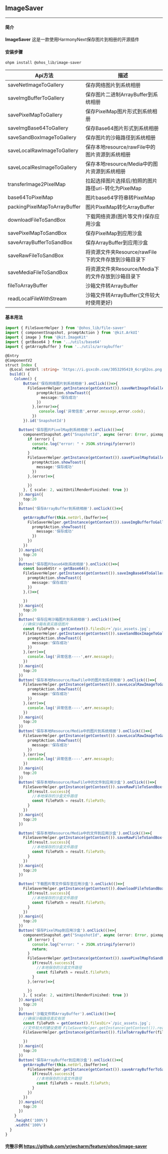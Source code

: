 ## ImageSaver
___
#### 简介
**ImageSaver** 这是一款使用HarmonyNext保存图片到相册的开源插件

#### 安装步骤

```ohpm
ohpm install @ohos_lib/image-saver
```

| Api方法                        | 描述                                 |
|------------------------------|------------------------------------|
| saveNetImageToGallery        | 保存网络图片到系统相册                        |
| saveImgBufferToGallery       | 保存图片二进制ArrayBuffer到系统相册            |
| savePixelMapToGallery        | 保存PixelMap图片形式到系统相册                |
| saveImgBase64ToGallery       | 保存Base64图片形式到系统相册                  | 
| saveSandBoxImageToGallery    | 保存图片的沙箱路径到系统相册                     |
| saveLocalRawImageToGallery   | 保存本地resource/rawFile中的图片资源到系统相册    |
| saveLocalResImageToGallery   | 保存本地resource/Media中的图片资源到系统相册      |
| transferImage2PixelMap       | 拉起选择图片选择后/拍照的图片路径uri-转化为PixelMap   |
| base64ToPixelMap             | 图片base64字符串转PixelMap               |
| packingPixelMapToArrayBuffer | 图片PixelMap转化ArrayBuffer            |
| downloadFileToSandBox        | 下载网络资源(图片等文件)保存应用沙盒                |
| savePixelMapToSandBox        | 保存PixelMap到应用沙盒                    |
| saveArrayBufferToSandBox     | 保存ArrayBuffer到应用沙盒                 |
| saveRawFileToSandBox         | 将资源文件夹Resource/rawFile下的文件存放到沙箱目录下 |
| saveMediaFileToSandBox       | 将资源文件夹Resource/Media下的文件存放到沙箱目录下   |
| fileToArrayBuffer            | 沙箱文件转ArrayBuffer                   |
| readLocalFileWithStream      | 沙箱文件转ArrayBuffer(文件较大时使用更好)        |


#### 基本用法
```typescript
import { FileSaverHelper } from '@ohos_lib/file-saver'
import { componentSnapshot, promptAction } from '@kit.ArkUI'
import { image } from '@kit.ImageKit'
import { getBase64 } from '../utils/base64'
import { getArrayBuffer } from '../utils/arraybuffer'

@Entry
@ComponentV2
struct Index {
  @Local netUrl :string= 'https://i.gsxcdn.com/3053295419_6crg62os.png'
  build() {
    Column() {
        Button('保存网络图片到系统相册').onClick(()=>{
          FileSaverHelper.getInstance(getContext()).saveNetImageToGallery(this.netUrl,()=>{
              promptAction.showToast({
                message:'保存成功'
              })
            },(error)=>{
               console.log('异常信息',error.message,error.code);
            })
        }).id('SnapshotId')

      Button('保存图片PixelMap到系统相册').onClick(()=>{
        componentSnapshot.get("SnapshotId", async (error: Error, pixmap: image.PixelMap) => {
          if (error) {
            console.log("error: " + JSON.stringify(error))
            return;
          }
          FileSaverHelper.getInstance(getContext()).savePixelMapToGallery(pixmap,85,()=>{
            promptAction.showToast({
              message:'保存成功'
            })
          },(error)=>{

          })
        }, { scale: 2, waitUntilRenderFinished: true })
      }).margin({
        top:20
      })
      Button('保存ArrayBuffer到系统相册').onClick(()=>{

        getArrayBuffer(this.netUrl,(buffer)=>{
          FileSaverHelper.getInstance(getContext()).saveImgBufferToGallery(buffer,(isSuccess)=>{
            promptAction.showToast({
              message:'保存成功'
            })
          })
        })
      }).margin({
        top:20
      })
      Button('保存图片base64到系统相册').onClick(()=>{
        const base64Str = getBase64();
        FileSaverHelper.getInstance(getContext()).saveImgBase64ToGallery(base64Str,()=>{
          promptAction.showToast({
            message:'保存成功'
          })
        },()=>{

        })
      }).margin({
        top:20
      })
      Button('保存应用沙箱图片到系统相册').onClick(()=>{
        //确保沙箱有真实路径图片
        const filePath = getContext().filesDir+`/pic_assets.jpg`;
        FileSaverHelper.getInstance(getContext()).saveSandBoxImageToGallery(filePath,()=>{
          promptAction.showToast({
            message:'保存成功'
          })
        },(err)=>{
          console.log('异常信息----',err.message);
        })
      }).margin({
        top:20
      })
      Button('保存本地Resource/RawFile中的图片到系统相册').onClick(()=>{
        FileSaverHelper.getInstance(getContext()).saveLocalRawImageToGallery(this.netUrl,()=>{
          promptAction.showToast({
            message:'保存成功'
          })
        },(err)=>{
          console.log('异常信息----',err.message);
        })
      }).margin({
        top:20
      })
      Button('保存本地Resource/Media中的图片到系统相册').onClick(()=>{
        FileSaverHelper.getInstance(getContext()).saveLocalRawImageToGallery('startIcon.png',()=>{
          promptAction.showToast({
            message:'保存成功'
          })
        },(err)=>{
          console.log('异常信息----',err.message);
        })
      }).margin({
        top:20
      })
      Button('保存本地Resource/RawFile中的文件到应用沙盒').onClick(()=>{
        FileSaverHelper.getInstance(getContext()).saveRawFileToSandBox('foreground.png').then(result=>{
          if(result.success){
            //本地保存的沙盒文件路径
            const filePath = result.filePath;
          }
        })
      }).margin({
        top:20
      })

      Button('保存本地Resource/Media中的文件到应用沙盒').onClick(()=>{
        FileSaverHelper.getInstance(getContext()).saveRawFileToSandBox('startIcon.png').then(result=>{
          if(result.success){
            //本地保存的沙盒文件路径
            const filePath = result.filePath;
          }
        })
      }).margin({
        top:20
      })

      Button('下载图片等文件保存至应用沙盒').onClick(()=>{
        FileSaverHelper.getInstance(getContext()).downloadFileToSandBox('startIcon.png', (result) => {
          if(result.success){
            //本地保存的沙盒文件路径
            const filePath = result.filePath;
          }
        })
      }).margin({
        top:20
      })
      Button('保存PixelMap到应用沙盒').onClick(()=>{
        componentSnapshot.get("SnapshotId", async (error: Error, pixmap: image.PixelMap) => {
          if (error) {
            console.log("error: " + JSON.stringify(error))
            return;
          }
          FileSaverHelper.getInstance(getContext()).savePixelMapToSandBox(pixmap,85,(result)=>{
            if(result.success){
              //本地保存的沙盒文件路径
              const filePath = result.filePath;
            }
          },(error)=>{

          })
        }, { scale: 2, waitUntilRenderFinished: true })
      }).margin({
        top:20
      })
      Button('沙箱文件转ArrayBuffer').onClick(()=>{
        //确保沙箱路径真实有效
        const filePath = getContext().filesDir+`/pic_assets.jpg`;
        //文件较大时建议使用 FileSaverHelper.getInstance(getContext()).readLocalFileWithStream(filePath)
        FileSaverHelper.getInstance(getContext()).fileToArrayBuffer(filePath).then(buffer=>{

        })
      }).margin({
        top:20
      })
      Button('保存ArrayBuffer到应用沙盒').onClick(()=>{
        getArrayBuffer(this.netUrl,(buffer)=>{
          FileSaverHelper.getInstance(getContext()).saveArrayBufferToSandBox(buffer).then(result=>{
            if(result.success){
              //本地保存的沙盒文件路径
              const filePath = result.filePath;
            }
          })
        })
      }).margin({
        top:20
      })
    }
    .height('100%')
    .width('100%')
  }
}
```


#### 完整示例 https://github.com/yrjwcharm/feature/ohos/image-saver